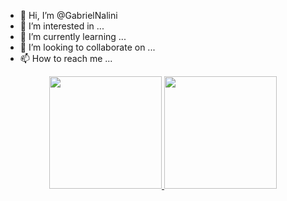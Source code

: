 - 👋 Hi, I’m @GabrielNalini
- 👀 I’m interested in ...
- 🌱 I’m currently learning ...
- 💞️ I’m looking to collaborate on ...
- 📫 How to reach me ...

<div align="center">
  <a href="https://github.com/GabrielNalini">
  <img height="180em" src="https://github-readme-stats.vercel.app/api?username=GabrielNalini&show_icons=true&theme=ocean_dark&include_all_commits=true&count_private=true"/>
  <img height="180em" src="https://github-readme-stats.vercel.app/api/top-langs/?username=GabrielNalini&layout=compact&langs_count=7&theme=ocean_dark"/>
</div>
  
